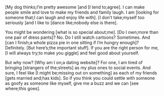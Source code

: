 [My dog thinks;I’m pretty awesome ]and [I tend to;agree]. I can make people smile and love to make my friends and family laugh. I am [looking for someone that;I can laugh and enjoy life with]. [I don’t take;myself too seriously ]and I like to [dance like;nobody else is there].

You might be wondering [what is so special about;me]. [Do I own;more than one pair of dress pants]? No. Do I still watch cartoons? Sometimes. And [can I finish;a whole pizza pie in one sitting if I’m hungry enough]? Definitely. [But here’s;the important stuff]. If you are the right person for me, [I will always try;to make you giggle] and feel good about yourself.

But why now? [Why am I on;a dating website]? For one, I am tired of bringing [strangers of the;streets] as my plus ones to social events. And sure, I feel like [I might be;missing out on something] as each of my friends [gets married and;has kids]. So if you think you could settle with someone as goofy as someone like myself, give me a buzz and we can [see where;this goes].